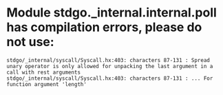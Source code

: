 # Module stdgo._internal.internal.poll has compilation errors, please do not use:
```
stdgo/_internal/syscall/Syscall.hx:403: characters 87-131 : Spread unary operator is only allowed for unpacking the last argument in a call with rest arguments
stdgo/_internal/syscall/Syscall.hx:403: characters 87-131 : ... For function argument 'length'

```

